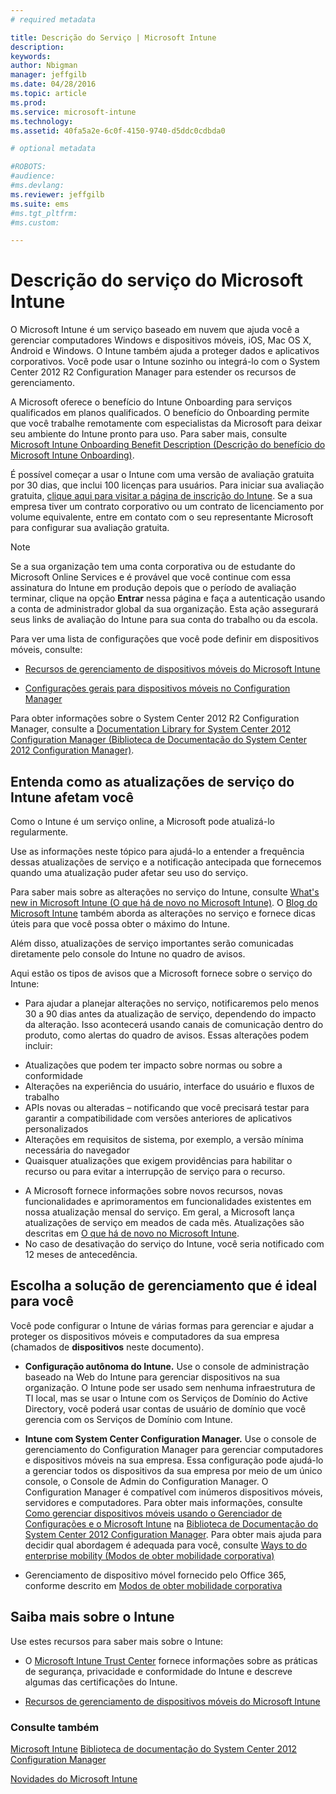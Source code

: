 ```yaml
---
# required metadata

title: Descrição do Serviço | Microsoft Intune
description:
keywords:
author: Nbigman
manager: jeffgilb
ms.date: 04/28/2016
ms.topic: article
ms.prod:
ms.service: microsoft-intune
ms.technology:
ms.assetid: 40fa5a2e-6c0f-4150-9740-d5ddc0cdbda0

# optional metadata

#ROBOTS:
#audience:
#ms.devlang:
ms.reviewer: jeffgilb
ms.suite: ems
#ms.tgt_pltfrm:
#ms.custom:

---
```


# Descrição do serviço do Microsoft Intune

O Microsoft Intune é um serviço baseado em nuvem que ajuda você a gerenciar computadores Windows e dispositivos móveis, iOS, Mac OS X, Android e Windows. O Intune também ajuda a proteger dados e aplicativos corporativos. Você pode usar o Intune sozinho ou integrá-lo com o System Center 2012 R2 Configuration Manager para estender os recursos de gerenciamento.

A Microsoft oferece o benefício do Intune Onboarding para serviços qualificados em planos qualificados. O benefício do Onboarding permite que você trabalhe remotamente com especialistas da Microsoft para deixar seu ambiente do Intune pronto para uso. Para saber mais, consulte [Microsoft Intune Onboarding Benefit Description (Descrição do benefício do Microsoft Intune Onboarding)](http://go.microsoft.com/fwlink/?LinkId=619281).

É possível começar a usar o Intune com uma versão de avaliação gratuita por 30 dias, que inclui 100 licenças para usuários. Para iniciar sua avaliação gratuita, [clique aqui para visitar a página de inscrição do Intune](http://www.microsoft.com/en-us/server-cloud/products/microsoft-intune/). Se a sua empresa tiver um contrato corporativo ou um contrato de licenciamento por volume equivalente, entre em contato com o seu representante Microsoft para configurar sua avaliação gratuita.

> [!NOTE]
> Se a sua organização tem uma conta corporativa ou de estudante do Microsoft Online Services e é provável que você continue com essa assinatura do Intune em produção depois que o período de avaliação terminar, clique na opção **Entrar** nessa página e faça a autenticação usando a conta de administrador global da sua organização. Esta ação assegurará seus links de avaliação do Intune para sua conta do trabalho ou da escola.

Para ver uma lista de configurações que você pode definir em dispositivos móveis, consulte:

-   [Recursos de gerenciamento de dispositivos móveis do Microsoft Intune](mobile-device-management-capabilities-in-microsoft-intune.md)

-   [Configurações gerais para dispositivos móveis no Configuration Manager](https://technet.microsoft.com/en-us/library/dn376523.aspx)

Para obter informações sobre o System Center 2012 R2 Configuration Manager, consulte a [Documentation Library for System Center 2012 Configuration Manager (Biblioteca de Documentação do System Center 2012 Configuration Manager)](https://technet.microsoft.com/library/gg682041.aspx).

## Entenda como as atualizações de serviço do Intune afetam você
Como o Intune é um serviço online, a Microsoft pode atualizá-lo regularmente.

Use as informações neste tópico para ajudá-lo a entender a frequência dessas atualizações de serviço e a notificação antecipada que fornecemos quando uma atualização puder afetar seu uso do serviço.

Para saber mais sobre as alterações no serviço do Intune, consulte [What's new in Microsoft Intune (O que há de novo no Microsoft Intune)](/intune/deploy-use/Whats-new-in-microsoft-intune.md). O [Blog do Microsoft Intune](http://blogs.technet.com/b/microsoftintune/) também aborda as alterações no serviço e fornece dicas úteis para que você possa obter o máximo do Intune.

Além disso, atualizações de serviço importantes serão comunicadas diretamente pelo console do Intune no quadro de avisos.

Aqui estão os tipos de avisos que a Microsoft fornece sobre o serviço do Intune:
-   Para ajudar a planejar alterações no serviço, notificaremos pelo menos 30 a 90 dias antes da atualização de serviço, dependendo do impacto da alteração. Isso acontecerá usando canais de comunicação dentro do produto, como alertas do quadro de avisos. Essas alterações podem incluir:
* Atualizações que podem ter impacto sobre normas ou sobre a conformidade
* Alterações na experiência do usuário, interface do usuário e fluxos de trabalho
* APIs novas ou alteradas – notificando que você precisará testar para garantir a compatibilidade com versões anteriores de aplicativos personalizados
* Alterações em requisitos de sistema, por exemplo, a versão mínima necessária do navegador
* Quaisquer atualizações que exigem providências para habilitar o recurso ou para evitar a interrupção de serviço para o recurso.
-   A Microsoft fornece informações sobre novos recursos, novas funcionalidades e aprimoramentos em funcionalidades existentes em nossa atualização mensal do serviço. Em geral, a Microsoft lança atualizações de serviço em meados de cada mês. Atualizações são descritas em [O que há de novo no Microsoft Intune](/intune/deploy-use/whats-new-in-microsoft-intune.md).
-   No caso de desativação do serviço do Intune, você seria notificado com 12 meses de antecedência.

## Escolha a solução de gerenciamento que é ideal para você
Você pode configurar o Intune de várias formas para gerenciar e ajudar a proteger os dispositivos móveis e computadores da sua empresa (chamados de **dispositivos** neste documento).

-   **Configuração autônoma do Intune.** Use o console de administração baseado na Web do Intune para gerenciar dispositivos na sua organização. O Intune pode ser usado sem nenhuma infraestrutura de TI local, mas se usar o Intune com os Serviços de Domínio do Active Directory, você poderá usar contas de usuário de domínio que você gerencia com os Serviços de Domínio com Intune.

-   **Intune com System Center Configuration Manager.** Use o console de gerenciamento do Configuration Manager para gerenciar computadores e dispositivos móveis na sua empresa. Essa configuração pode ajudá-lo a gerenciar todos os dispositivos da sua empresa por meio de um único console, o Console de Admin do Configuration Manager. O Configuration Manager é compatível com inúmeros dispositivos móveis, servidores e computadores. Para obter mais informações, consulte [Como gerenciar dispositivos móveis usando o Gerenciador de Configurações e o Microsoft Intune](http://go.microsoft.com/fwlink/?LinkID=271118) na [Biblioteca de Documentação do System Center 2012 Configuration Manager](https://technet.microsoft.com/library/gg682041.aspx).  Para obter mais ajuda para decidir qual abordagem é adequada para você, consulte [Ways to do enterprise mobility (Modos de obter mobilidade corporativa)](/intune/plan-design/ways-to-do-enterprise-mobility.md)

-   Gerenciamento de dispositivo móvel fornecido pelo Office 365, conforme descrito em [Modos de obter mobilidade corporativa](/intune/plan-design/ways-to-do-enterprise-mobility.md)

## Saiba mais sobre o Intune
Use estes recursos para saber mais sobre o Intune:

-   O [Microsoft Intune Trust Center](http://www.microsoft.com/en-us/server-cloud/products/intune-trust-center/) fornece informações sobre as práticas de segurança, privacidade e conformidade do Intune e descreve algumas das certificações do Intune.

-   [Recursos de gerenciamento de dispositivos móveis do Microsoft Intune](/intune/understand-explore/mobile-device-management-capabilities-in-microsoft-intune.md)

### Consulte também
[Microsoft Intune](https://docs.microsoft.com/intune/)
[Biblioteca de documentação do System Center 2012 Configuration Manager](https://technet.microsoft.com/library/gg682041.aspx)

[Novidades do Microsoft Intune](/intune/deploy-use/whats-new-in-microsoft-intune.md)


<!--HONumber=May16_HO1-->


